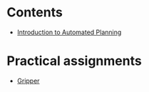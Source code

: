 # Contents

* [Introduction to Automated Planning](introduction/introduction.pdf)

# Practical assignments

* [Gripper](assignments/Gripper.md)
